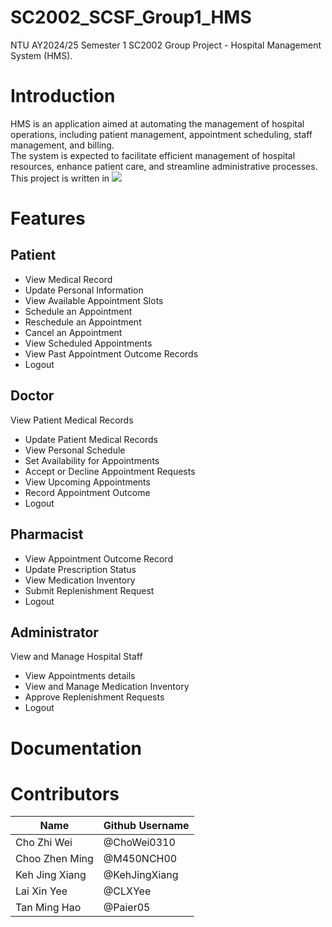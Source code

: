 # SC2002_SCSF_Group1_HMS

NTU AY2024/25 Semester 1 SC2002 Group Project - Hospital Management System (HMS).

# Introduction

HMS is an application aimed at automating the management of hospital operations, including patient management, appointment scheduling, staff management, and billing.<br>
The system is expected to facilitate efficient management of hospital resources, enhance patient care, and streamline administrative processes.<br>
This project is written in <img src="https://img.shields.io/badge/Java-ED8B00?style=for-the-badge&logo=openjdk&logoColor=white"/>
# Features
## Patient 
- View Medical Record
- Update Personal Information
- View Available Appointment Slots
- Schedule an Appointment
- Reschedule an Appointment
- Cancel an Appointment
- View Scheduled Appointments
- View Past Appointment Outcome Records
- Logout 
## Doctor
View Patient Medical Records
- Update Patient Medical Records
- View Personal Schedule
- Set Availability for Appointments
- Accept or Decline Appointment Requests
- View Upcoming Appointments
- Record Appointment Outcome
- Logout 
## Pharmacist
- View Appointment Outcome Record
- Update Prescription Status
- View Medication Inventory
- Submit Replenishment Request
- Logout 
## Administrator
View and Manage Hospital Staff
- View Appointments details
- View and Manage Medication Inventory
- Approve Replenishment Requests
- Logout 
# Documentation
# Contributors
|Name|Github Username|
|----|----|
|Cho Zhi Wei|@ChoWei0310|
|Choo Zhen Ming|@M450NCH00|
|Keh Jing Xiang|@KehJingXiang|
|Lai Xin Yee|@CLXYee|
|Tan Ming Hao|@Paier05|

